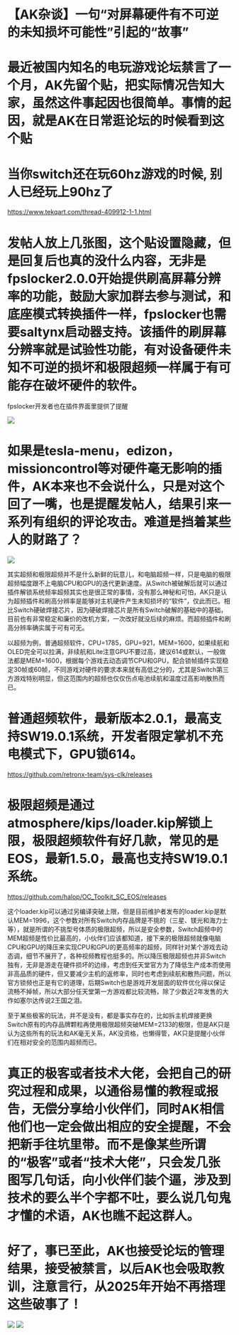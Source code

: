 # 【AK杂谈】一句“对屏幕硬件有不可逆的未知损坏可能性”引起的“故事”

# 最近被国内知名的电玩游戏论坛禁言了一个月，AK先留个贴，把实际情况告知大家，虽然这件事起因也很简单。事情的起因，就是AK在日常逛论坛的时候看到这个贴

# 当你switch还在玩60hz游戏的时候, 别人已经玩上90hz了

https://www.tekqart.com/thread-409912-1-1.html

# 发帖人放上几张图，这个贴设置隐藏，但是回复后也真的没什么内容，无非是fpslocker2.0.0开始提供刷高屏幕分辨率的功能，鼓励大家加群去参与测试，和底座模式转换插件一样，fpslocker也需要saltynx启动器支持。该插件的刷屏幕分辨率就是试验性功能，有对设备硬件未知不可逆的损坏和极限超频一样属于有可能存在破坏硬件的软件。

fpslocker开发者也在插件界面里提供了提醒

<img src="https://github.com/AK478BB/Switch-OC-Suite/blob/master/tekqart4.jpg">

# 如果是tesla-menu，edizon，missioncontrol等对硬件毫无影响的插件，AK本来也不会说什么，只是对这个回了一嘴，也是提醒发帖人，结果引来一系列有组织的评论攻击。难道是挡着某些人的财路了？

<img src="https://github.com/AK478BB/Switch-OC-Suite/blob/master/tekqart2.jpg">

其实超频和极限超频并不是什么新鲜的玩意儿，和电脑超频一样，只是电脑的极限超频幅度跟不上电脑CPU和GPU的迭代更新速度。从Switch被破解后就可以通过插件解锁系统频率超频其实也是很正常的事情，没有那么神秘和可怕，AK只是认为超频插件和刷高分辨率是能够对主机硬件产生未知损坏的“软件”，仅此而已。相比Switch硬破焊接芯片，因为硬破焊接芯片是所有Switch破解的基础中的基础，目前也有非常稳定和廉价的改机方案，一次改好就没后续的麻烦。而超频插件和刷高分辨率确实属于可有可无。

以超频为例，普通超频软件，CPU=1785，GPU=921，MEM=1600，如果续航和OLED完全可以拉满，非续航和Lite注意GPU不要过高，建议614或默认，一般做法都是MEM=1600，根据每个游戏去动态调节CPU和GPU，配合锁帧插件实现稳定30帧或60帧，不同游戏对硬件的要求本来就有高低之分的，尤其是Switch第三方游戏特别明显，但这范围内的超频也仅仅伤点电池续航和温度过高影响散热而已。

# 普通超频软件，最新版本2.0.1，最高支持SW19.0.1系统，开发者限定掌机不充电模式下，GPU锁614。

https://github.com/retronx-team/sys-clk/releases

# 极限超频是通过atmosphere/kips/loader.kip解锁上限，极限超频软件有好几款，常见的是EOS，最新1.5.0，最高也支持SW19.0.1系统。

https://github.com/halop/OC_Toolkit_SC_EOS/releases

这个loader.kip可以通过另编译突破上限，但是目前维护者发布的loader.kip是默认MEM=1996，这个参数对所有Switch内存品牌是不挑的（三星、镁光和海力士等），就是所谓的不挑型号体质的极限超频，所以是安全参数，Switch超频中的MEM超频是性价比最高的，小伙伴们应该都知道，接下来的极限超频就像电脑CPU和GPU的降压来实现CPU和GPU的更高频率的超频，同样针对某个游戏去动态调，细节不展开了，各种视频教程也挺多的。所以降压极限超频也并非Switch独有，无非是游走在硬件损坏的边缘，考虑到任天堂官方为了降低生产成本而使用非高品质的硬件，但又要减少主机的返修率，同时也考虑到续航和散热问题，所以官方锁频也正是有它的道理，后期Switch也是游戏开发层面的软件优化得以保证流畅不掉帧，所以大部分任天堂第一方游戏都比较流畅，除了少数近2年发售的大作如塞尔达传说2王国之泪。

至于某些极客的玩法，并不是没有，都是事实存在的，比如拆主机焊接更换Switch原有的内存品牌颗粒再使用极限超频突破MEM=2133的极限，但是AK只是认为这些所有的玩法和AK毫无关系，AK没资格，也懒得管，AK只是提醒小伙伴们在相对安全的范围内超频而已。

# 真正的极客或者技术大佬，会把自己的研究过程和成果，以通俗易懂的教程或报告，无偿分享给小伙伴们，同时AK相信他们也一定会做出相应的安全提醒，不会把新手往坑里带。而不是像某些所谓的“极客”或者“技术大佬”，只会发几张图写几句话，向小伙伴们装个逼，涉及到技术的要么半个字都不吐，要么说几句鬼才懂的术语，AK也瞧不起这群人。

# 好了，事已至此，AK也接受论坛的管理结果，接受被禁言，以后AK也会吸取教训，注意言行，从2025年开始不再搭理这些破事了！

<img src="https://github.com/AK478BB/Switch-OC-Suite/blob/master/tekqart3.jpg">

<img src="https://github.com/AK478BB/Switch-OC-Suite/blob/master/tekqart1.jpg">
